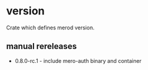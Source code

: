# version

Crate which defines merod version.

## manual rereleases
- 0.8.0-rc.1 - include mero-auth binary and container
